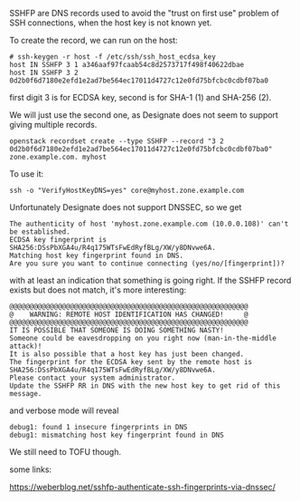 SSHFP are DNS records used to avoid the "trust on first use" problem of SSH connections, when the host key is not known yet.

To create the record, we can run on the host:

```
# ssh-keygen -r host -f /etc/ssh/ssh_host_ecdsa_key
host IN SSHFP 3 1 a346aaf97fcaab54c8d2573717f498f40622dbae
host IN SSHFP 3 2 0d2b0f6d7180e2efd1e2ad7be564ec17011d4727c12e0fd75bfcbc0cdbf07ba0
```

first digit 3 is for ECDSA key, second is for SHA-1 (1) and SHA-256 (2).

We will just use the second one, as Designate does not seem to support giving multiple records.

```
openstack recordset create --type SSHFP --record "3 2 0d2b0f6d7180e2efd1e2ad7be564ec17011d4727c12e0fd75bfcbc0cdbf07ba0" zone.example.com. myhost
```

To use it:
```
ssh -o "VerifyHostKeyDNS=yes" core@myhost.zone.example.com
```

Unfortunately Designate does not support DNSSEC, so we get

```
The authenticity of host 'myhost.zone.example.com (10.0.0.108)' can't be established.
ECDSA key fingerprint is SHA256:DSsPbXGA4u/R4q175WTsFwEdRyfBLg/XW/y8DNvwe6A.
Matching host key fingerprint found in DNS.
Are you sure you want to continue connecting (yes/no/[fingerprint])? 
```
with at least an indication that something is going right. If the SSHFP record exists but does not match, it's more interesting:
```
@@@@@@@@@@@@@@@@@@@@@@@@@@@@@@@@@@@@@@@@@@@@@@@@@@@@@@@@@@@
@    WARNING: REMOTE HOST IDENTIFICATION HAS CHANGED!     @
@@@@@@@@@@@@@@@@@@@@@@@@@@@@@@@@@@@@@@@@@@@@@@@@@@@@@@@@@@@
IT IS POSSIBLE THAT SOMEONE IS DOING SOMETHING NASTY!
Someone could be eavesdropping on you right now (man-in-the-middle attack)!
It is also possible that a host key has just been changed.
The fingerprint for the ECDSA key sent by the remote host is
SHA256:DSsPbXGA4u/R4q175WTsFwEdRyfBLg/XW/y8DNvwe6A.
Please contact your system administrator.
Update the SSHFP RR in DNS with the new host key to get rid of this message.

```

and verbose mode will reveal
```
debug1: found 1 insecure fingerprints in DNS
debug1: mismatching host key fingerprint found in DNS
```

We still need to TOFU though.


some links:

https://weberblog.net/sshfp-authenticate-ssh-fingerprints-via-dnssec/